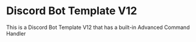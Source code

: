 # Discord Bot Template V12
 This is a Discord Bot Template V12 that has a built-in Advanced Command Handler 
